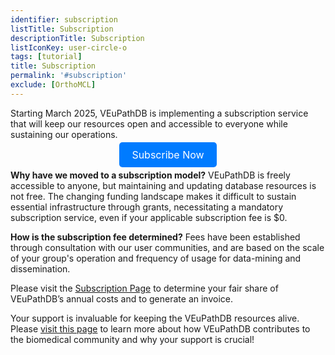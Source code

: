 ```yaml
---
identifier: subscription
listTitle: Subscription 
descriptionTitle: Subscription
listIconKey: user-circle-o
tags: [tutorial]
title: Subscription
permalink: '#subscription'
exclude: [OrthoMCL]
---
```

<style>

p.indent {
    margin-left: 3em
}
.survey-link {
    display: block;
    text-align: center;
    margin-top: 5px;
}
.survey-link a {
    background-color: #007BFF;
    color: white;
    padding: 10px 20px;
    text-decoration: none;
    border-radius: 5px;
    font-size: 16px;
}
</style>


Starting March 2025, VEuPathDB is implementing a subscription service that will keep our resources open and accessible to everyone while sustaining our operations.

<div class="survey-link">
  <a href="https://plasmodb.org/plasmo/app/static-content/subscriptions.html" target="_blank">Subscribe Now</a>
</div>


<b>Why have we moved to a subscription model?</b> VEuPathDB is freely accessible to anyone, but maintaining and updating database resources is not free. The changing funding landscape makes it difficult to sustain essential infrastructure through grants, necessitating a mandatory subscription service, even if your applicable subscription fee is $0.

<b>How is the subscription fee determined?</b> Fees have been established through consultation with our user communities, and are based on the scale of your group's operation and frequency of usage for data-mining and dissemination.

Please visit the <a href="https://plasmodb.org/plasmo/app/static-content/subscriptions.html">Subscription Page</a> to determine your fair share of VEuPathDB’s annual costs and to generate an invoice.

Your support is invaluable for keeping the VEuPathDB resources alive. Please <a href="https://qa.plasmodb.org/plasmo.b69/app/static-content/why-subscribe.html">visit this page</a> to learn more about how VEuPathDB contributes to the biomedical community and why your support is crucial! 



   
